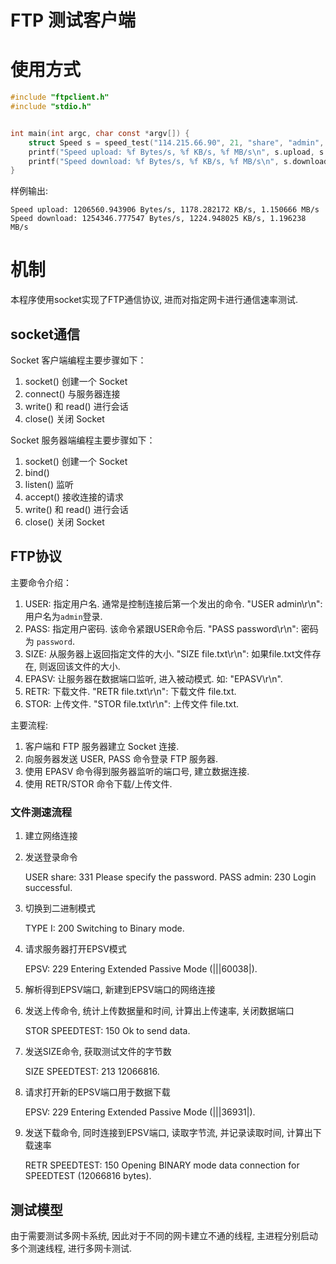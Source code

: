 # FTP 测试客户端

# 使用方式

```c
#include "ftpclient.h"
#include "stdio.h"


int main(int argc, char const *argv[]) {
    struct Speed s = speed_test("114.215.66.90", 21, "share", "admin", 10);
    printf("Speed upload: %f Bytes/s, %f KB/s, %f MB/s\n", s.upload, s.upload/1024, s.upload/1024/1024);
    printf("Speed download: %f Bytes/s, %f KB/s, %f MB/s\n", s.download, s.download/1024, s.download/1024/1024);
}

```

样例输出:

```
Speed upload: 1206560.943906 Bytes/s, 1178.282172 KB/s, 1.150666 MB/s
Speed download: 1254346.777547 Bytes/s, 1224.948025 KB/s, 1.196238 MB/s
```

# 机制

本程序使用socket实现了FTP通信协议, 进而对指定网卡进行通信速率测试.

## socket通信

Socket 客户端编程主要步骤如下：

1. socket() 创建一个 Socket
2. connect() 与服务器连接
3. write() 和 read() 进行会话
4. close() 关闭 Socket

Socket 服务器端编程主要步骤如下：

1. socket() 创建一个 Socket
2. bind()
3. listen() 监听
4. accept() 接收连接的请求
5. write() 和 read() 进行会话
6. close() 关闭 Socket

## FTP协议

主要命令介绍：

1. USER:  指定用户名. 通常是控制连接后第一个发出的命令. "USER admin\r\n": 用户名为`admin`登录.
2. PASS:  指定用户密码. 该命令紧跟USER命令后. "PASS password\r\n": 密码为 `password`.
3. SIZE:  从服务器上返回指定文件的大小. "SIZE file.txt\r\n": 如果file.txt文件存在, 则返回该文件的大小.
4. EPASV: 让服务器在数据端口监听, 进入被动模式. 如: "EPASV\r\n".
5. RETR:  下载文件. "RETR file.txt\r\n": 下载文件 file.txt.
6. STOR:  上传文件. "STOR file.txt\r\n": 上传文件 file.txt.

主要流程:

1. 客户端和 FTP 服务器建立 Socket 连接.
2. 向服务器发送 USER, PASS 命令登录 FTP 服务器.
3. 使用 EPASV 命令得到服务器监听的端口号, 建立数据连接.
4. 使用 RETR/STOR 命令下载/上传文件.


### 文件测速流程

1. 建立网络连接
2. 发送登录命令

    USER share: 331 Please specify the password.
    PASS admin: 230 Login successful.

3. 切换到二进制模式

    TYPE I: 200 Switching to Binary mode.

4. 请求服务器打开EPSV模式

    EPSV: 229 Entering Extended Passive Mode (|||60038|).

5. 解析得到EPSV端口, 新建到EPSV端口的网络连接

6. 发送上传命令, 统计上传数据量和时间, 计算出上传速率, 关闭数据端口

    STOR SPEEDTEST: 150 Ok to send data.

7. 发送SIZE命令, 获取测试文件的字节数

    SIZE SPEEDTEST: 213 12066816.

8. 请求打开新的EPSV端口用于数据下载

    EPSV: 229 Entering Extended Passive Mode (|||36931|).

9. 发送下载命令, 同时连接到EPSV端口, 读取字节流, 并记录读取时间, 计算出下载速率

    RETR SPEEDTEST: 150 Opening BINARY mode data connection for SPEEDTEST (12066816 bytes).

## 测试模型

由于需要测试多网卡系统, 因此对于不同的网卡建立不通的线程, 主进程分别启动多个测速线程, 进行多网卡测试.
